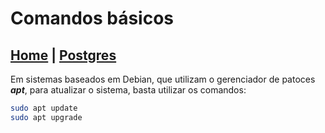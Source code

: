 # Comandos básicos

## [Home](../../../index.md) | [Postgres](../index.md)

Em sistemas baseados em Debian, que utilizam o gerenciador de patoces **_apt_**, para atualizar o sistema, basta utilizar os comandos:

```bash
sudo apt update
sudo apt upgrade
```